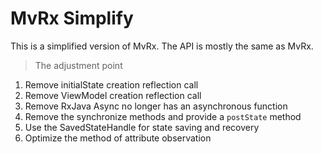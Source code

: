 # MvRx Simplify

This is a simplified version of MvRx. The API is mostly the same as MvRx.

> The adjustment point

1. Remove initialState creation reflection call
2. Remove ViewModel creation reflection call
3. Remove RxJava
    Async no longer has an asynchronous function
4. Remove the synchronize methods and provide a `postState` method
5. Use the SavedStateHandle for state saving and recovery
6. Optimize the method of attribute observation
